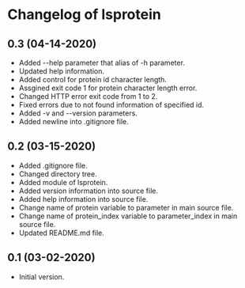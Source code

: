 # Changelog of lsprotein

## 0.3 (04-14-2020)

* Added --help parameter that alias of -h parameter.
* Updated help information.
* Added control for protein id character length.
* Assgined exit code 1 for protein character length error.
* Changed HTTP error exit code from 1 to 2.
* Fixed errors due to not found information of specified id.
* Added -v and --version parameters.
* Added newline into .gitignore file.

## 0.2 (03-15-2020)

* Added .gitignore file.
* Changed directory tree.
* Added module of lsprotein.
* Added version information into source file.
* Added help information into source file.
* Change name of protein variable to parameter in main source file.
* Change name of protein_index variable to parameter_index in main source
  file.
* Updated README.md file.

## 0.1 (03-02-2020)

* Initial version.
